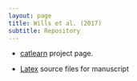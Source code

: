 ```yaml
---
layout: page
title: Wills et al. (2017)
subtitle: Repository
---
```


- [catlearn](/catlearn) project page.

- [Latex](/assets/latex/wills2016plm.tar.gz) source files for manuscript









